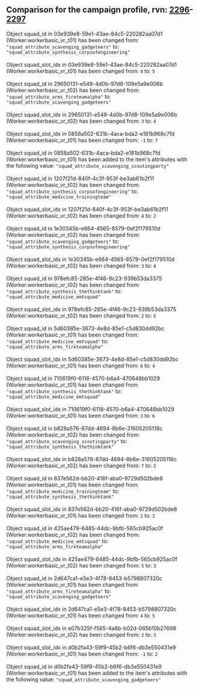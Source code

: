## Comparison for the campaign profile, rvn: [2296](https://github.com/PRO100KatYT/FortniteProfileRevisions/tree/main/profiles/campaign/2296%20campaign.json)-[2297](https://github.com/PRO100KatYT/FortniteProfileRevisions/tree/main/profiles/campaign/2297%20campaign.json)

Object squad_id in 03e939e8-59e1-43ae-84c5-220282aa07d1 (Worker:workerbasic_vr_t01) has been changed from: `"squad_attribute_scavenging_gadgeteers"` to: `"squad_attribute_synthesis_corpsofengineering"`
<br><br>
Object squad_slot_idx in 03e939e8-59e1-43ae-84c5-220282aa07d1 (Worker:workerbasic_vr_t01) has been changed from: `4` to: `5`
<br><br>
Object squad_id in 29650131-e548-4d0b-97d8-109e5a9e006b (Worker:workerbasic_vr_t02) has been changed from: `"squad_attribute_arms_fireteamalpha"` to: `"squad_attribute_scavenging_gadgeteers"`
<br><br>
Object squad_slot_idx in 29650131-e548-4d0b-97d8-109e5a9e006b (Worker:workerbasic_vr_t02) has been changed from: `3` to: `4`
<br><br>
Object squad_slot_idx in 0858a502-631b-4aca-bda2-e181b968c7fd (Worker:workerbasic_vr_t01) has been changed from: `-1` to: `7`
<br><br>
Object squad_id in 0858a502-631b-4aca-bda2-e181b968c7fd (Worker:workerbasic_vr_t01) has been added to the item's attributes with the following value: `"squad_attribute_scavenging_scoutingparty"`
<br><br>
Object squad_id in 1207f21d-840f-4c3f-953f-be3ab61b2f11 (Worker:workerbasic_vr_t02) has been changed from: `"squad_attribute_synthesis_corpsofengineering"` to: `"squad_attribute_medicine_trainingteam"`
<br><br>
Object squad_slot_idx in 1207f21d-840f-4c3f-953f-be3ab61b2f11 (Worker:workerbasic_vr_t02) has been changed from: `4` to: `2`
<br><br>
Object squad_id in 1e30345b-e664-4565-8579-0ef2f179510d (Worker:workerbasic_vr_t02) has been changed from: `"squad_attribute_scavenging_gadgeteers"` to: `"squad_attribute_synthesis_corpsofengineering"`
<br><br>
Object squad_slot_idx in 1e30345b-e664-4565-8579-0ef2f179510d (Worker:workerbasic_vr_t02) has been changed from: `3` to: `4`
<br><br>
Object squad_id in 978efc85-285e-4f46-9c23-939b53da3375 (Worker:workerbasic_vr_t02) has been changed from: `"squad_attribute_synthesis_thethinktank"` to: `"squad_attribute_medicine_emtsquad"`
<br><br>
Object squad_slot_idx in 978efc85-285e-4f46-9c23-939b53da3375 (Worker:workerbasic_vr_t02) has been changed from: `2` to: `5`
<br><br>
Object squad_id in 5d60385e-3673-4e8d-85e1-c5d830dd92bc (Worker:workerbasic_vr_t01) has been changed from: `"squad_attribute_medicine_emtsquad"` to: `"squad_attribute_arms_fireteamalpha"`
<br><br>
Object squad_slot_idx in 5d60385e-3673-4e8d-85e1-c5d830dd92bc (Worker:workerbasic_vr_t01) has been changed from: `6` to: `4`
<br><br>
Object squad_id in 710619f0-6118-4570-b6a4-470648bb1029 (Worker:workerbasic_vr_t01) has been changed from: `"squad_attribute_synthesis_thethinktank"` to: `"squad_attribute_medicine_emtsquad"`
<br><br>
Object squad_slot_idx in 710619f0-6118-4570-b6a4-470648bb1029 (Worker:workerbasic_vr_t01) has been changed from: `3` to: `6`
<br><br>
Object squad_id in b828a576-87dd-4694-8b6e-31605205118c (Worker:workerbasic_vr_t02) has been changed from: `"squad_attribute_scavenging_scoutingparty"` to: `"squad_attribute_synthesis_thethinktank"`
<br><br>
Object squad_slot_idx in b828a576-87dd-4694-8b6e-31605205118c (Worker:workerbasic_vr_t02) has been changed from: `7` to: `2`
<br><br>
Object squad_id in 837e562d-bb20-416f-aba0-9729d502bde8 (Worker:workerbasic_vr_t01) has been changed from: `"squad_attribute_medicine_trainingteam"` to: `"squad_attribute_synthesis_thethinktank"`
<br><br>
Object squad_slot_idx in 837e562d-bb20-416f-aba0-9729d502bde8 (Worker:workerbasic_vr_t01) has been changed from: `2` to: `3`
<br><br>
Object squad_id in 425ae479-6485-44dc-9bfb-565cb925ac0f (Worker:workerbasic_vr_t02) has been changed from: `"squad_attribute_medicine_emtsquad"` to: `"squad_attribute_arms_fireteamalpha"`
<br><br>
Object squad_slot_idx in 425ae479-6485-44dc-9bfb-565cb925ac0f (Worker:workerbasic_vr_t02) has been changed from: `5` to: `3`
<br><br>
Object squad_id in 2d647ca1-e5e3-4f78-8453-b5798807320c (Worker:workerbasic_vr_t01) has been changed from: `"squad_attribute_arms_fireteamalpha"` to: `"squad_attribute_scavenging_gadgeteers"`
<br><br>
Object squad_slot_idx in 2d647ca1-e5e3-4f78-8453-b5798807320c (Worker:workerbasic_vr_t01) has been changed from: `4` to: `5`
<br><br>
Object squad_slot_idx in e07b325f-f565-4a6b-b02d-065b10b27698 (Worker:workerbasic_vr_t02) has been changed from: `2` to: `3`
<br><br>
Object squad_slot_idx in d0b2fa43-59f9-45b2-b6f6-db3e550431e9 (Worker:workerbasic_vr_t01) has been changed from: `-1` to: `2`
<br><br>
Object squad_id in d0b2fa43-59f9-45b2-b6f6-db3e550431e9 (Worker:workerbasic_vr_t01) has been added to the item's attributes with the following value: `"squad_attribute_scavenging_gadgeteers"`
<br><br>
